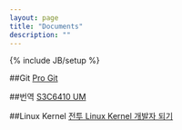 ```yaml
---
layout: page
title: "Documents"
description: ""
---
```

{% include JB/setup %}

##Git
[Pro Git](/pages/progit/00-readme.html)

##번역
[S3C6410 UM](/pages/s3c6410/00-readme.html)

##Linux Kernel
[전투 Linux Kernel 개발자 되기](/pages/kernel/00-readme.html)